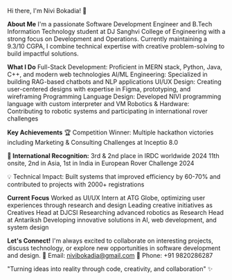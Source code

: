 Hi there, I'm Nivi Bokadia! 👋

**About Me**
I'm a passionate Software Development Engineer and B.Tech Information Technology student at DJ Sanghvi College of Engineering with a strong focus on Development and Operations. Currently maintaining a 9.3/10 CGPA, I combine technical expertise with creative problem-solving to build impactful solutions.

**What I Do**
Full-Stack Development: Proficient in MERN stack, Python, Java, C++, and modern web technologies
AI/ML Engineering: Specialized in building RAG-based chatbots and NLP applications
UI/UX Design: Creating user-centered designs with expertise in Figma, prototyping, and wireframing
Programming Language Design: Developed NIVI programming language with custom interpreter and VM
Robotics & Hardware: Contributing to robotic systems and participating in international rover challenges

**Key Achievements**
🏆 Competition Winner: Multiple hackathon victories including Marketing & Consulting Challenges at Inceptio 8.0

**🚀 International Recognition:**
3rd & 2nd place in IRDC worldwide 2024
11th onsite, 2nd in Asia, 1st in India in European Rover Challenge 2024

💡 Technical Impact: Built systems that improved efficiency by 60-70% and contributed to projects with 2000+ registrations

**Current Focus**
Worked as UI/UX Intern at ATG Globe, optimizing user experiences through research and design
Leading creative initiatives as Creatives Head at DJCSI
Researching advanced robotics as Research Head at Antariksh
Developing innovative solutions in AI, web development, and system design

**Let's Connect!**
I'm always excited to collaborate on interesting projects, discuss technology, or explore new opportunities in software development and design.
📧 Email: nivibokadia@gmail.com
📱 Phone: +91 9820286287

"Turning ideas into reality through code, creativity, and collaboration" ✨

